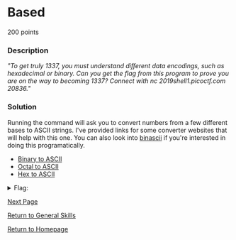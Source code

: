 # Based
200 points

### Description
*"To get truly 1337, you must understand different data encodings, such as hexadecimal or binary. Can you get the flag from this program to prove you are on the way to becoming 1337? Connect with nc 2019shell1.picoctf.com 20836."*

### Solution
Running the command will ask you to convert numbers from a few different bases to ASCII strings. I've provided links for some converter websites that will help 
with this one. You can also look into [binascii](https://docs.python.org/3/library/binascii.html) if you're interested in doing this programatically.

* [Binary to ASCII](https://www.rapidtables.com/convert/number/binary-to-ascii.html)
* [Octal to ASCII](http://www.unit-conversion.info/texttools/octal/)
* [Hex to ASCII](https://www.rapidtables.com/convert/number/hex-to-ascii.html)

<details>
  <summary>Flag:</summary>
  picoCTF{learning_about_converting_values_6cdcad0d}
</details>

[Next Page](https://github.com/sdvickers98/picoCTF-2019-Walkthrough/blob/master/general_skills/%2311%20-%20First%20Grep:%20Part%20II.md)

[Return to General Skills](https://github.com/sdvickers98/picoCTF-2019-Walkthrough/blob/master/general_skills/%230%20-%20General%20Skills%20Homepage.md)

[Return to Homepage](https://github.com/sdvickers98/picoCTF-2019-Walkthrough)
